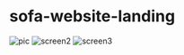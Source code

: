 
# sofa-website-landing
![pic](https://user-images.githubusercontent.com/18097925/176008886-76cf43f9-f17e-411b-955e-01e965979025.png)
![screen2](https://user-images.githubusercontent.com/18097925/176150065-5bd27747-48b8-446f-9349-9cb6bc2cc53e.png)
![screen3](https://user-images.githubusercontent.com/18097925/176149358-eff29103-70ed-4246-af67-5bb7e4a8cbc4.png)
